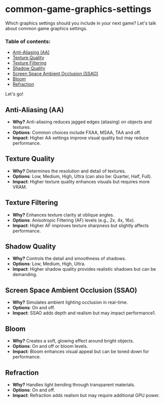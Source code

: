 # common-game-graphics-settings
Which graphics settings should you include in your next game? Let's talk about common game graphics settings.

### Table of contents:
- [Anti-Aliasing (AA)](#anti-aliasing-aa)
- [Texture Quality](#texture-quality)
- [Texture Filtering](#texture-filtering)
- [Shadow Quality](#shadow-quality)
- [Screen Space Ambient Occlusion (SSAO)](#screen-space-ambient-occlusion-ssao)
- [Bloom](#bloom)
- [Refraction](#refraction)

Let's go!

## Anti-Aliasing (AA)
- **Why?** Anti-aliasing reduces jagged edges (aliasing) on objects and textures.
- **Options**: Common choices include FXAA, MSAA, TAA and off.
- **Impact**: Higher AA settings improve visual quality but may reduce performance.



## Texture Quality
- **Why?** Determines the resolution and detail of textures.
- **Options**: Low, Medium, High, Ultra (can also be: Quarter, Half, Full).
- **Impact**: Higher texture quality enhances visuals but requires more VRAM.

## Texture Filtering
- **Why?** Enhances texture clarity at oblique angles.
- **Options**: Anisotropic Filtering (AF) levels (e.g., 2x, 4x, 16x).
- **Impact**: Higher AF improves texture sharpness but slightly affects performance.

## Shadow Quality
- **Why?** Controls the detail and smoothness of shadows.
- **Options**: Low, Medium, High, Ultra.
- **Impact**: Higher shadow quality provides realistic shadows but can be demanding.

## Screen Space Ambient Occlusion (SSAO)
- **Why?** Simulates ambient lighting occlusion in real-time.
- **Options**: On and off.
- **Impact**: SSAO adds depth and realism but may impact performance1.

## Bloom
- **Why?** Creates a soft, glowing effect around bright objects.
- **Options**: On and off or bloom levels.
- **Impact**: Bloom enhances visual appeal but can be toned down for performance.

## Refraction
- **Why?** Handles light bending through transparent materials.
- **Options**: On and off.
- **Impact**: Refraction adds realism but may require additional GPU power.
